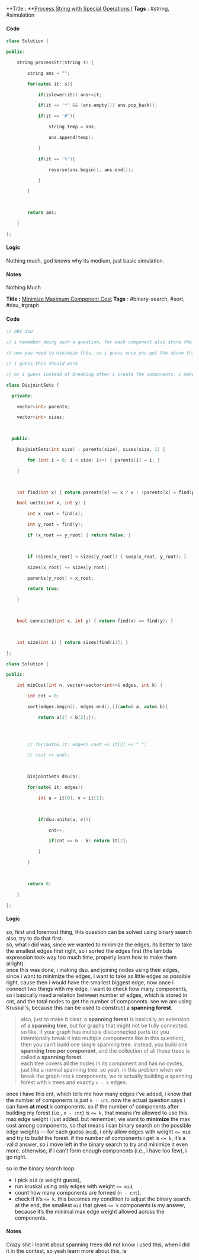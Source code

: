 **Title : **[Process String with Special Operations I](https://leetcode.com/problems/process-string-with-special-operations-i/)
**Tags** : #string, #simulation 

#### Code
```cpp
class Solution {

public:

    string processStr(string s) {

        string ans = "";

        for(auto& it: s){

            if(islower(it)) ans+=it;

            if(it == '*' && !ans.empty()) ans.pop_back();

            if(it == '#'){

                string temp = ans;

                ans.append(temp);

            }

            if(it == '%'){

                reverse(ans.begin(), ans.end());

            }

        }

  

        return ans;

    }

};
```
#### Logic
Nothing much, god knows why its medium, just basic simulation.
#### Notes
Nothing Much



**Title :** [Minimize Maximum Component Cost](https://leetcode.com/problems/minimize-maximum-component-cost/)
**Tags** : #binary-search, #sort, #dsu, #graph 

#### Code
```cpp
// obv dsu

// i remember doing such a question, for each component also store the max edge weight

// now you need to minimize this, so i guess once you get the above thing, start removing the max weight edge, and keep on doing this, until you have the number of componenets that you need.

// i guess this should work

// or i guess instead of breaking after i create the components, i make the compoenents, after taking the smallest one to begin with, this way i do not have to write a code, to remove elements from compoenents

class DisjointSets {

  private:

    vector<int> parents;

    vector<int> sizes;

  

  public:

    DisjointSets(int size) : parents(size), sizes(size, 1) {

        for (int i = 0; i < size; i++) { parents[i] = i; }

    }

  

    int find(int x) { return parents[x] == x ? x : (parents[x] = find(parents[x])); }

    bool unite(int x, int y) {

        int x_root = find(x);

        int y_root = find(y);

        if (x_root == y_root) { return false; }

  

        if (sizes[x_root] < sizes[y_root]) { swap(x_root, y_root); }

        sizes[x_root] += sizes[y_root];

        parents[y_root] = x_root;

        return true;

    }

  

    bool connected(int x, int y) { return find(x) == find(y); }

  

    int size(int i) { return sizes[find(i)]; }

};

class Solution {

public:

    int minCost(int n, vector<vector<int>>& edges, int k) {

        int cnt = 0;

        sort(edges.begin(), edges.end(),[](auto& a, auto& b){

            return a[2] < b[2];});

  
  

        // for(auto& it: edges) cout << it[2] << " ";

        // cout << endl;

  

        DisjointSets dsu(n);

        for(auto& it: edges){

            int u = it[0], v = it[1];

  

            if(dsu.unite(u, v)){

                cnt++;

                if(cnt == n - k) return it[2];

            }

        }

  

        return 0;

    }

};
```
#### Logic
so, first and foremost thing, this question can be solved using binary search also, try to do that first.  
so, what i did was, since we wanted to minimize the edges, its better to take the smallest edges first right, so i sorted the edges first (the lambda expression took way too much time, properly learn how to make them alright).  
once this was done, i making dsu. and joining nodes using their edges, since i want to minimize the edges, i want to take as little edges as possible right, cause then i would have the smallest biggest edge, now once i connect two things with my edge, i want to check how many components, so i basically need a relation between number of edges, which is stored in cnt, and the total nodes to get the number of components. see we are using Kruskal's, because this can be used to construct a **spanning forest**.

> also, just to make it clear, a **spanning forest** is basically an extension of a **spanning tree**, but for graphs that might not be fully connected. so like, if your graph has multiple disconnected parts (or you intentionally break it into multiple components like in this question), then you can’t build one single spanning tree. instead, you build one **spanning tree per component**, and the collection of all those trees is called a **spanning forest**.  
> each tree covers all the nodes in its component and has no cycles, just like a normal spanning tree. so yeah, in this problem when we break the graph into `k` components, we’re actually building a spanning forest with `k` trees and exactly `n - k` edges.

once i have this cnt, which tells me how many edges i've added, i know that the number of components is just `n - cnt`. now the actual question says i can have **at most** `k` components. so if the number of components after building my forest (i.e., `n - cnt`) is `<= k`, that means i'm allowed to use this max edge weight i just added. but remember, we want to **minimize** the max cost among components, so that means i can binary search on the possible edge weights — for each guess (`mid`), i only allow edges with weight `<= mid` and try to build the forest. if the number of components i get is `<= k`, it’s a valid answer, so i move left in the binary search to try and minimize it even more. otherwise, if i can’t form enough components (i.e., i have too few), i go right.

so in the binary search loop:

- i pick `mid` (a weight guess),
- run kruskal using only edges with weight `<= mid`,
- count how many components are formed (`n - cnt`),
- check if it’s `<= k`.
this becomes my condition to adjust the binary search.
at the end, the smallest `mid` that gives `<= k` components is my answer, because it’s the minimal max edge weight allowed across the components.
#### Notes
Crazy shit i learnt about spanning trees did not know i used this, when i did it in the contest, so yeah learn more about this, le








